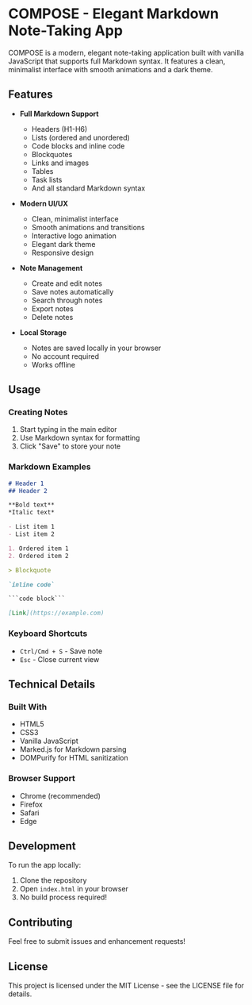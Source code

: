 # COMPOSE - Elegant Markdown Note-Taking App

COMPOSE is a modern, elegant note-taking application built with vanilla JavaScript that supports full Markdown syntax. It features a clean, minimalist interface with smooth animations and a dark theme.

## Features

- **Full Markdown Support**
  - Headers (H1-H6)
  - Lists (ordered and unordered)
  - Code blocks and inline code
  - Blockquotes
  - Links and images
  - Tables
  - Task lists
  - And all standard Markdown syntax

- **Modern UI/UX**
  - Clean, minimalist interface
  - Smooth animations and transitions
  - Interactive logo animation
  - Elegant dark theme
  - Responsive design

- **Note Management**
  - Create and edit notes
  - Save notes automatically
  - Search through notes
  - Export notes
  - Delete notes

- **Local Storage**
  - Notes are saved locally in your browser
  - No account required
  - Works offline

## Usage

### Creating Notes
1. Start typing in the main editor
2. Use Markdown syntax for formatting
3. Click "Save" to store your note

### Markdown Examples
```markdown
# Header 1
## Header 2

**Bold text**
*Italic text*

- List item 1
- List item 2

1. Ordered item 1
2. Ordered item 2

> Blockquote

`inline code`

```code block```

[Link](https://example.com)
```

### Keyboard Shortcuts
- `Ctrl/Cmd + S` - Save note
- `Esc` - Close current view

## Technical Details

### Built With
- HTML5
- CSS3
- Vanilla JavaScript
- Marked.js for Markdown parsing
- DOMPurify for HTML sanitization

### Browser Support
- Chrome (recommended)
- Firefox
- Safari
- Edge

## Development

To run the app locally:
1. Clone the repository
2. Open `index.html` in your browser
3. No build process required!

## Contributing

Feel free to submit issues and enhancement requests!

## License

This project is licensed under the MIT License - see the LICENSE file for details.
